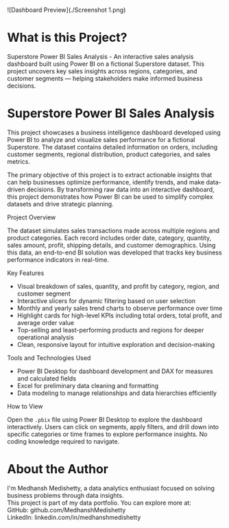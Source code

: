 ![Dashboard Preview](./Screenshot 1.png)

# What is this Project?
Superstore Power BI Sales Analysis - An interactive sales analysis dashboard built using Power BI on a fictional Superstore dataset. This project uncovers key sales insights across regions, categories, and customer segments — helping stakeholders make informed business decisions.

# Superstore Power BI Sales Analysis

This project showcases a business intelligence dashboard developed using Power BI to analyze and visualize sales performance for a fictional Superstore. The dataset contains detailed information on orders, including customer segments, regional distribution, product categories, and sales metrics.

The primary objective of this project is to extract actionable insights that can help businesses optimize performance, identify trends, and make data-driven decisions. By transforming raw data into an interactive dashboard, this project demonstrates how Power BI can be used to simplify complex datasets and drive strategic planning.

Project Overview

The dataset simulates sales transactions made across multiple regions and product categories. Each record includes order date, category, quantity, sales amount, profit, shipping details, and customer demographics. Using this data, an end-to-end BI solution was developed that tracks key business performance indicators in real-time.

Key Features

* Visual breakdown of sales, quantity, and profit by category, region, and customer segment
* Interactive slicers for dynamic filtering based on user selection
* Monthly and yearly sales trend charts to observe performance over time
* Highlight cards for high-level KPIs including total orders, total profit, and average order value
* Top-selling and least-performing products and regions for deeper operational analysis
* Clean, responsive layout for intuitive exploration and decision-making

Tools and Technologies Used

* Power BI Desktop for dashboard development and DAX for measures and calculated fields
* Excel for preliminary data cleaning and formatting
* Data modeling to manage relationships and data hierarchies efficiently

How to View

Open the `.pbix` file using Power BI Desktop to explore the dashboard interactively. Users can click on segments, apply filters, and drill down into specific categories or time frames to explore performance insights. No coding knowledge required to navigate.

# About the Author

I'm Medhansh Medishetty, a data analytics enthusiast focused on solving business problems through data insights.  
This project is part of my data portfolio. You can explore more at:  
GitHub: github.com/MedhanshMedishetty  
LinkedIn: linkedin.com/in/medhanshmedishetty

